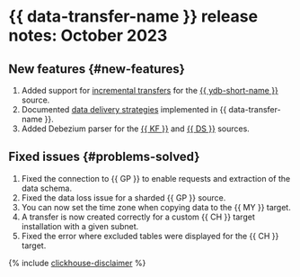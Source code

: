 # {{ data-transfer-name }} release notes: October 2023

## New features {#new-features}

1. Added support for [incremental transfers](../concepts/regular-incremental-copy.md) for the [{{ ydb-short-name }}](../operations/endpoint/source/ydb.md) source.
1. Documented [data delivery strategies](../concepts/delivery-configuration.md) implemented in {{ data-transfer-name }}.
1. Added Debezium parser for the [{{ KF }}](../operations/endpoint/source/kafka.md) and [{{ DS }}](../operations/endpoint/source/data-streams.md) sources.

## Fixed issues {#problems-solved}

1. Fixed the connection to {{ GP }} to enable requests and extraction of the data schema.
1. Fixed the data loss issue for a sharded {{ GP }} source.
1. You can now set the time zone when copying data to the {{ MY }} target.
1. A transfer is now created correctly for a custom {{ CH }} target installation with a given subnet.
1. Fixed the error where excluded tables were displayed for the {{ CH }} target.

{% include [clickhouse-disclaimer](../../_includes/clickhouse-disclaimer.md) %}